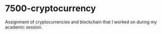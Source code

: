 # 7500-cryptocurrency
Assignment of cryptocurrencies and blockchain that I worked on during my academic session.
